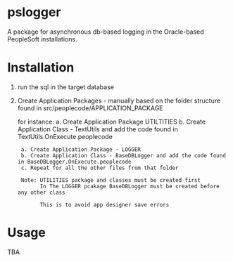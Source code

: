 pslogger
========

A package for asynchronous db-based logging in the Oracle-based PeopleSoft installations. 

Installation
============
1. run the sql in the target database
2. Create Application Packages - manually based on the folder structure found in src/peoplecode/APPLICATION_PACKAGE

   for instance: 
        a. Create Application Package UTILTITIES 
        b. Create Application Class - TextUtils and add the code found in TextUtils.OnExecute.peoplecode

        a. Create Application Package - LOGGER
        b. Create Application Class - BaseDBLogger and add the code found in BaseDBLogger.OnExecute.peoplecode
        c. Repeat for all the other files from that folder 

        Note: UTILITIES package and classes must be created first 
              In The LOGGER pcakage BaseDBLogger must be created before any other class 

              This is to avoid app designer save errors

Usage
=====

TBA

